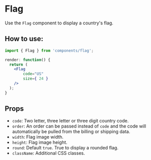 Flag
============

Use the `Flag` component to display a country's flag.

## How to use:

```jsx
import { Flag } from 'components/flag';

render: function() {
  return (
    <Flag
		code="US"
		size={ 24 }
	/>
  );
}
```

## Props

* `code`: Two letter, three letter or three digit country code.
* `order`: An order can be passed instead of `code` and the code will automatically be pulled from the billing or shipping data.
* `width`: Flag image width.
* `height`: Flag image height.
* `round`: Default `true`. True to display a rounded flag.
* `className`: Additional CSS classes.